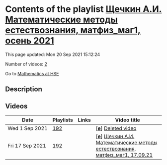 # Contents of the playlist [Щечкин А.И. Математические методы естествознания, матфиз_маг1, осень 2021](https://www.youtube.com/playlist?list=PLq3E5oubNNoDsg_R0U2ptFOb5iLVPR0kf)

This page updated: Mon 20 Sep 2021 15:12:24

Number of videos: [2](#videos)

Go to [Mathematics at HSE](../README.md)

## Description



## Videos

|Date|Playlists|Links|Video title|
|---|---|---|---|
| Wed&nbsp;1&nbsp;Sep&nbsp;2021 | [192](../playlists/192 "Щечкин А.И. Математические методы естествознания, матфиз&#95;маг1, осень 2021") |  | [[**e**](https://studio.youtube.com/video/Np61IGp9s7M/edit "Edit")] [Deleted video](https://www.youtube.com/watch?v=Np61IGp9s7M&list=PLq3E5oubNNoDsg_R0U2ptFOb5iLVPR0kf "This video is unavailable.") |
| Fri&nbsp;17&nbsp;Sep&nbsp;2021 | [192](../playlists/192 "Щечкин А.И. Математические методы естествознания, матфиз&#95;маг1, осень 2021") |  | [[**e**](https://studio.youtube.com/video/wX7jzAe5qoU/edit "Edit")] [Щечкин А.И. Математические методы естествознания, матфиз&#95;маг1, 17.09.21](https://www.youtube.com/watch?v=wX7jzAe5qoU&list=PLq3E5oubNNoDsg_R0U2ptFOb5iLVPR0kf) |

